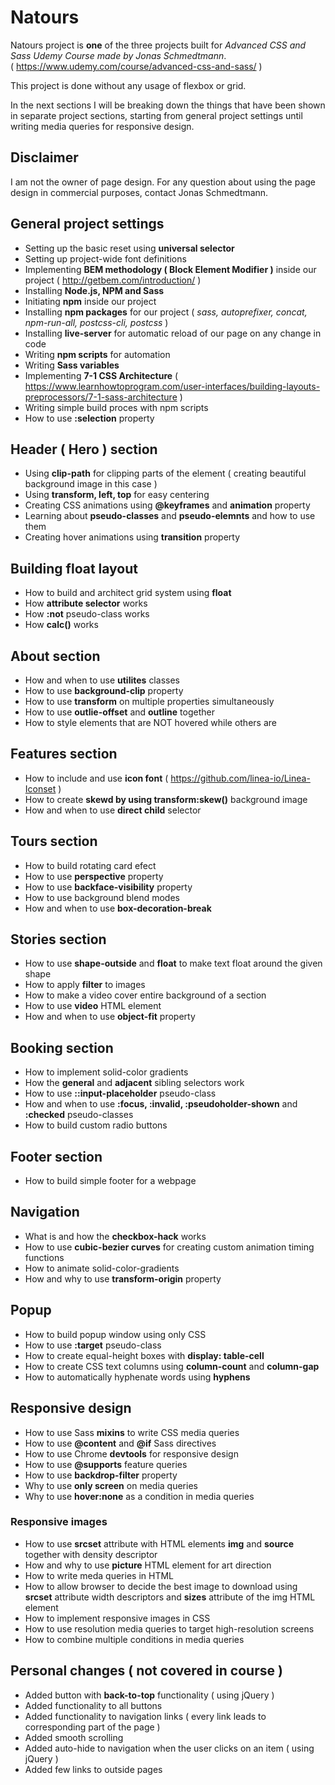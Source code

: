 # Natours
Natours project is **one** of the three projects built for *Advanced CSS and Sass Udemy Course made by Jonas Schmedtmann*.     
( https://www.udemy.com/course/advanced-css-and-sass/ )

This project is done without any usage of flexbox or grid.

In the next sections I will be breaking down the things that have been shown in separate project sections, starting from general project settings until writing media queries for responsive design.


## Disclaimer

I am not the owner of page design. For any question about using the page design in commercial purposes, contact Jonas Schmedtmann.

## General project settings

- Setting up the basic reset using **universal selector**
- Setting up project-wide font definitions
- Implementing **BEM methodology ( Block Element Modifier )** inside our project ( http://getbem.com/introduction/ )
- Installing **Node.js, NPM and Sass**
- Initiating **npm** inside our project
- Installing **npm packages** for our project ( *sass, autoprefixer, concat, npm-run-all, postcss-cli, postcss* )
- Installing **live-server** for automatic reload of our page on any change in code
- Writing **npm scripts** for automation
- Writing **Sass variables**
- Implementing **7-1 CSS Architecture** ( https://www.learnhowtoprogram.com/user-interfaces/building-layouts-preprocessors/7-1-sass-architecture )
- Writing simple build proces with npm scripts
- How to use **:selection** property

## Header ( Hero ) section

- Using **clip-path** for clipping parts of the element ( creating beautiful background image in this case )
- Using **transform, left, top** for easy centering  
- Creating CSS animations using **@keyframes** and **animation** property
- Learning about **pseudo-classes** and **pseudo-elemnts** and how to use them
- Creating hover animations using **transition** property

## Building float layout

- How to build and architect grid system using **float**
- How **attribute selector** works
- How **:not** pseudo-class works
- How **calc()** works

## About section

- How and when to use **utilites** classes
- How to use **background-clip** property
- How to use **transform** on multiple properties simultaneously
- How to use **outlie-offset** and **outline** together
- How to style elements that are NOT hovered while others are

## Features section

- How to include and use **icon font** ( https://github.com/linea-io/Linea-Iconset )
- How to create **skewd by using transform:skew()** background image
- How and when to use **direct child** selector

## Tours section

- How to build rotating card efect
- How to use **perspective** property
- How to use **backface-visibility** property
- How to use background blend modes
- How and when to use **box-decoration-break**

## Stories section

- How to use **shape-outside** and **float** to make text float around the given shape
- How to apply **filter** to images
- How to make a video cover entire background of a section
- How to use **video** HTML element
- How and when to use **object-fit** property

## Booking section

- How to implement solid-color gradients
- How the **general** and **adjacent** sibling selectors work
- How to use **::input-placeholder** pseudo-class
- How and when to use **:focus, :invalid, :pseudoholder-shown** and **:checked** pseudo-classes
- How to build custom radio buttons

## Footer section

- How to build simple footer for a webpage

## Navigation

- What is and how the **checkbox-hack** works
- How to use **cubic-bezier curves** for creating custom animation timing functions
- How to animate solid-color-gradients
- How and why to use **transform-origin** property

## Popup

- How to build popup window using only CSS
- How to use **:target** pseudo-class
- How to create equal-height boxes with **display: table-cell**
- How to create CSS text columns using **column-count** and **column-gap**
- How to automatically hyphenate words using **hyphens**

## Responsive design

- How to use Sass **mixins** to write CSS media queries
- How to use **@content** and **@if** Sass directives
- How to use Chrome **devtools** for responsive design
- How to use **@supports** feature queries
- How to use **backdrop-filter** property
- Why to use **only screen** on media queries
- Why to use **hover:none** as a condition in media queries

### Responsive images

- How to use **srcset** attribute with HTML elements **img** and **source** together with density descriptor
- How and why to use **picture** HTML element for art direction
- How to write meda queries in HTML
- How to allow browser to decide the best image to download using **srcset** attribute width descriptors and **sizes** attribute of the img HTML element
- How to implement responsive images in CSS
- How to use resolution media queries to target high-resolution screens
- How to combine multiple conditions in media queries



## Personal changes ( not covered in course )

- Added button with **back-to-top** functionality ( using jQuery )
- Added functionality to all buttons 
- Added functionality to navigation links ( every link leads to corresponding part of the page )
- Added smooth scrolling
- Added auto-hide to navigation when the user clicks on an item ( using jQuery )
- Added few links to outside pages
